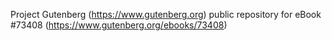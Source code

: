 Project Gutenberg (https://www.gutenberg.org) public repository for eBook #73408 (https://www.gutenberg.org/ebooks/73408)
